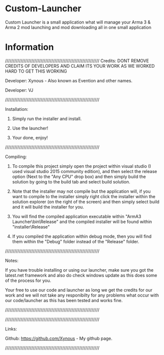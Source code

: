 # Custom-Launcher
Custom Launcher is a small application what will manage your Arma 3 &amp; Arma 2 mod launching and mod downloading all in one small application

# Information
/////////////////////////////////////////////////////////////
Credits: DONT REMOVE CREDITS OF DEVELOPERS AND CLAIM ITS YOUR WORK AS WE WORKED HARD TO GET THIS WORKING

Developer: Xynous - Also known as Evention and other names.

Developer: VJ

/////////////////////////////////////////////////////////////

Installation:

1. Simply run the installer and install.

2. Use the launcher!

3. Your done, enjoy!

/////////////////////////////////////////////////////////////

Compiling:

1. To compile this project simply open the project within visual studio (I used visual studio 2015 community edition), and then select the release option (Next to the "Any CPU" drop box) and then simply build the solution by going to the build tab and select build solution. 

2. Note that the installer may not compile but the application will, if you want to compile to the installer simply right click the installer within the solution explorer (on the right of the screen) and then simply select build and it will build the installer for you.

3. You will find the compiled application executable within "ArmA3 Launcher\bin\Release\" and the compiled installer will be found within "installer\Release\"

4. If you compiled the application within debug mode, then you will find them within the "Debug" folder instead of the "Release" folder.

/////////////////////////////////////////////////////////////

Notes:

If you have trouble installing or using our launcher, make sure you got the latest.net framework and also do check windows update as this does some of the process for you.

Your free to use our code and launcher as long we get the credits for our work and we will not take any responibilty for any problems what occur with our code/launcher as this has been tested and works fine.

/////////////////////////////////////////////////////////////

/////////////////////////////////////////////////////////////

Links:

Github: https://github.com/Xynous - My github page.

/////////////////////////////////////////////////////////////
